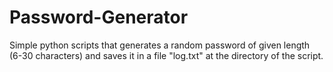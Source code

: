 # Password-Generator

Simple python scripts that generates a random password of given length (6-30 characters) and saves it in a file "log.txt" at the directory of the script.
